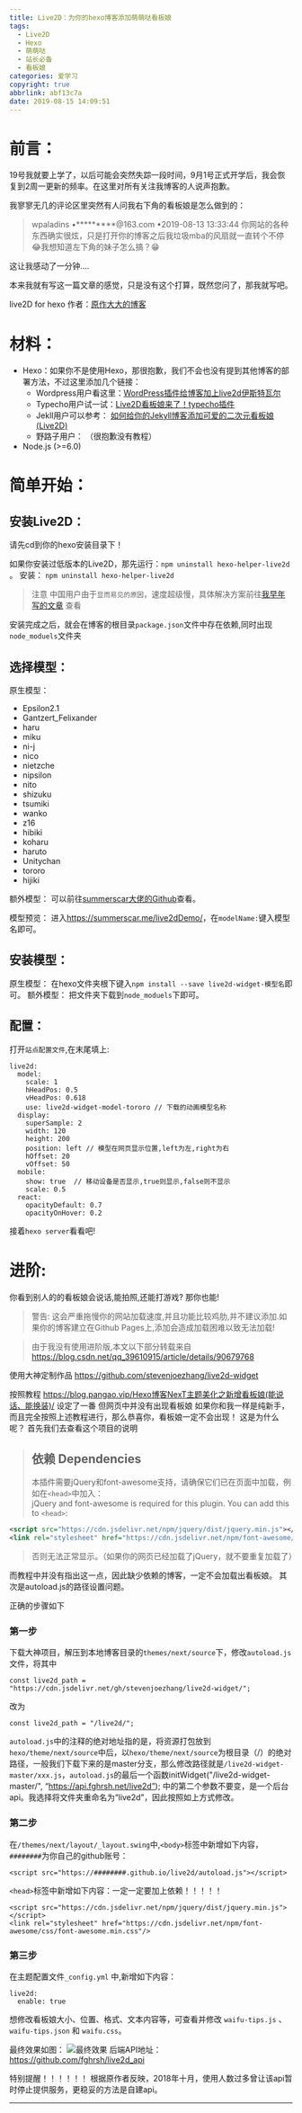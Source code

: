 ```yaml
---
title: Live2D：为你的hexo博客添加萌萌哒看板娘
tags:
  - Live2D
  - Hexo
  - 萌萌哒
  - 站长必备
  - 看板娘
categories: 爱学习
copyright: true
abbrlink: abf13c7a
date: 2019-08-15 14:09:51
---
```

# 前言：

19号我就要上学了，以后可能会突然失踪一段时间，9月1号正式开学后，我会恢复到2周一更新的频率。在这里对所有关注我博客的人说声抱歉。

我寥寥无几的评论区里突然有人问我右下角的看板娘是怎么做到的：

> wpaladins •\*\*\*\*\*\*\*\*\*@163.com •2019-08-13 13:33:44
> 你网站的各种东西确实很炫，只是打开你的博客之后我垃圾mba的风扇就一直转个不停😂我想知道左下角的妹子怎么搞？😁

这让我感动了一分钟....

本来我就有写这一篇文章的感觉，只是没有这个打算，既然您问了，那我就写吧。

live2D for hexo 作者：[原作大大的博客](https://huaji8.top/post/live2d-plugin-2.0/)

# 材料：
- Hexo：如果你不是使用Hexo，那很抱歉，我们不会也没有提到其他博客的部署方法，不过这里添加几个链接：
	- Wordpress用户看这里：[WordPress插件给博客加上live2d伊斯特瓦尔](https://www.mom1.cn/4231.html)
	- Typecho用户试一试：[Live2D看板娘来了！typecho插件](https://qqdie.com/archives/l2d233.html)
	- Jekll用户可以参考： [如何给你的Jekyll博客添加可爱的二次元看板娘(Live2D)](https://done.moe/tutorial/2018/08/11/how-to-add-cute-live2d-in-jekyll-blog/)
	- 野路子用户： （很抱歉没有教程）
- Node.js (>=6.0)

# 简单开始：

## 安装Live2D：

请先cd到你的hexo安装目录下！

如果你安装过低版本的Live2D，那先运行：`npm uninstall hexo-helper-live2d` 。
安装： `npm uninstall hexo-helper-live2d`

> 注意
> 中国用户由于`显而易见的原因`，速度超级慢，具体解决方案前往[我早年写的文章](/2019/07/19/国内加快NPM下载速度/#more) 查看

安装完成之后，就会在博客的根目录`package.json`文件中存在依赖,同时出现`node_moduels`文件夹
## 选择模型：
原生模型：

- Epsilon2.1
- Gantzert_Felixander
- haru
- miku
- ni-j
- nico
- nietzche
- nipsilon
- nito
- shizuku
- tsumiki
- wanko
- z16
- hibiki
- koharu
- haruto
- Unitychan
- tororo
- hijiki

额外模型：
可以前往[summerscar大佬的Github](https://github.com/summerscar/live2dDemo)查看。

模型预览：
进入<https://summerscar.me/live2dDemo/>，在`modelName:`键入模型名即可。

## 安装模型：

原生模型： 在hexo文件夹根下键入`npm install --save live2d-widget-模型名`即可。
额外模型： 把文件夹下载到`node_moduels`下即可。

## 配置：

打开`站点配置文件`,在末尾填上:

```
live2d:
  model:
    scale: 1
    hHeadPos: 0.5
    vHeadPos: 0.618
    use: live2d-widget-model-tororo // 下载的动画模型名称
  display:
    superSample: 2
    width: 120
    height: 200
    position: left // 模型在网页显示位置,left为左,right为右
    hOffset: 20
    vOffset: 50
  mobile:
    show: true  // 移动设备是否显示,true则显示,false则不显示
    scale: 0.5
  react:
    opacityDefault: 0.7
    opacityOnHover: 0.2
```

接着`hexo server`看看吧!

# 进阶:

你看到别人的的看板娘会说话,能拍照,还能打游戏?
那你也能!

> 警告:
> 这会严重拖慢你的网站加载速度,并且功能比较鸡肋,并不建议添加.如果你的博客建立在Github Pages上,添加会造成加载困难以致无法加载!

> 由于我没有使用进阶版,本文以下部分转载来自<https://blog.csdn.net/qq_39610915/article/details/90679768>

使用大神定制作品
<https://github.com/stevenjoezhang/live2d-widget>

按照教程
<https://blog.pangao.vip/Hexo博客NexT主题美化之新增看板娘(能说话、能换装)/>
设定了一番
但网页中并没有出现看板娘
如果你和我一样是纯新手，而且完全按照上述教程进行，那么恭喜你，看板娘一定不会出现！
这是为什么呢？
首先我们去查看这个项目的说明

> ## 依赖 Dependencies
> 本插件需要jQuery和font-awesome支持，请确保它们已在页面中加载，例如在`<head>`中加入：  
> jQuery and font-awesome is required for this plugin. You can add this to `<head>`:
```xml
<script src="https://cdn.jsdelivr.net/npm/jquery/dist/jquery.min.js"></script>
<link rel="stylesheet" href="https://cdn.jsdelivr.net/npm/font-awesome/css/font-awesome.min.css">
```
> 否则无法正常显示。（如果你的网页已经加载了jQuery，就不要重复加载了）

而教程中并没有指出这一点，因此缺少依赖的博客，一定不会加载出看板娘。
其次是autoload.js的路径设置问题。

正确的步骤如下
### 第一步
下载大神项目，解压到本地博客目录的`themes/next/source`下，修改`autoload.js`文件，将其中
```
const live2d_path = "https://cdn.jsdelivr.net/gh/stevenjoezhang/live2d-widget/";
```
改为

```
const live2d_path = "/live2d/";
```

`autoload.js`中的注释的绝对地址指的是，将资源打包放到`hexo/theme/next/source`中后，以`hexo/theme/next/source`为根目录（/）的绝对路径，一般我们下载下来的是master分支，那么修改路径就是`/live2d-widget-master/xxx.js`，`autoload.js`的最后一个函数initWidget("/live2d-widget-master/", “https://api.fghrsh.net/live2d”); 中的第二个参数不要变，是一个后台api。我选择将文件夹重命名为“live2d”，因此按照如上方式修改。

### 第二步
在`/themes/next/layout/_layout.swing`中,`<body>`标签中新增如下内容，`########`为你自己的github账号：

```
<script src="https://########.github.io/live2d/autoload.js"></script>
```

`<head>`标签中新增如下内容：一定一定要加上依赖！！！！！

```
<script src="https://cdn.jsdelivr.net/npm/jquery/dist/jquery.min.js"></script>
<link rel="stylesheet" href="https://cdn.jsdelivr.net/npm/font-awesome/css/font-awesome.min.css"/>
```

### 第三步
在主题配置文件`_config.yml` 中,新增如下内容：

```
live2d:
  enable: true
```

想修改看板娘大小、位置、格式、文本内容等，可查看并修改 `waifu-tips.js` 、 `waifu-tips.json` 和 `waifu.css`。

最终效果如图：
![](https://unpkg.zhimg.com/chenyfan-oss@1.0.0/pic/KBN.png "最终效果")
后端API地址：
<https://github.com/fghrsh/live2d_api>

特别提醒！！！！！！
根据原作者反映，2018年十月，使用人数过多曾让该api暂时停止提供服务，更稳妥的方法是自建api。
- - -
